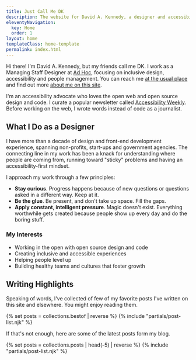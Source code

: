 ```yaml
---
title: Just Call Me DK
description: The website for David A. Kennedy, a designer and accessibility advocate.
eleventyNavigation:
  key: Home
  order: 1
layout: home
templateClass: home-template
permalink: index.html
---
```


<div class="h-card">
  <p class="p-note">Hi there! I'm <span class="p-name">David A. Kennedy</span>, but my friends call me <span class="p-nickname">DK</span>. I work as a Managing Staff Designer at <a href="https://adhoc.team/">Ad Hoc</a>, focusing on inclusive design, accessibility and people management. You can reach me <a class="u-email" href="mailto:me@davidakennedy.com">at the usual place</a> and find out more <a class="u-url u-uid" href="{{ '/' | url }}">about me on this site</a>.</p>
</div>

I'm an accessibility advocate who loves the open web and open source design and code. I curate a popular newsletter called [Accessibility Weekly](https://a11yweekly.com/). Before working on the web, I wrote words instead of code as a journalist.

## What I Do as a Designer

I have more than a decade of design and front-end development experience, spanning non-profits, start-ups and government agencies. The connecting line in my work has been a knack for understanding where people are coming from, running toward "sticky" problems and having an accessibility-first mindset.

I approach my work through a few principles:

- **Stay curious**. Progress happens because of new questions or questions asked in a different way. Keep at it.
- **Be the glue**. Be present, and don't take up space. Fill the gaps.
- **Apply constant, intelligent pressure**. Magic doesn't exist. Everything worthwhile gets created because people show up every day and do the boring stuff.

### My Interests

- Working in the open with open source design and code
- Creating inclusive and accessible experiences
- Helping people level up
- Building healthy teams and cultures that foster growth

## Writing Highlights

Speaking of words, I've collected of few of my favorite posts I've written on this site and elsewhere. You might enjoy reading them.

{% set posts = collections.bestof | reverse %}
{% include "partials/post-list.njk" %}

If that's not enough, here are some of the latest posts form my blog.

{% set posts = collections.posts | head(-5) | reverse %}
{% include "partials/post-list.njk" %}
